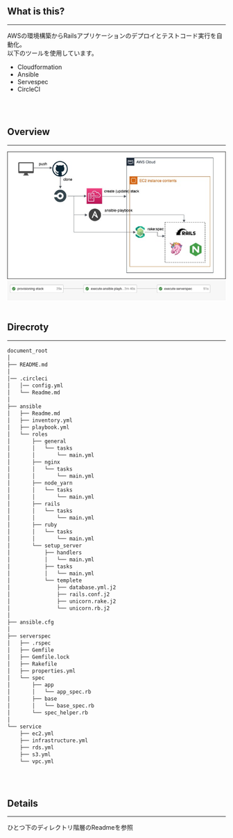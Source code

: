 ## What is this?
***
AWSの環境構築からRailsアプリケーションのデプロイとテストコード実行を自動化。  
以下のツールを使用しています。
- Cloudformation
- Ansible
- Servespec
- CircleCI
<br>
<br>

## Overview
***
![全体図](./image/circleci_overview.jpg)    
![実行結果](./image/result.png)
<br>
<br>

## Direcroty
***
```
document_root
│
├── README.md
│
│── .circleci
│   │── config.yml
│   └── Readme.md
│
├── ansible
│   ├── Readme.md
│   ├── inventory.yml
│   ├── playbook.yml
│   └── roles
│       ├── general
│       │   └── tasks
│       │       └── main.yml
│       ├── nginx
│       │   └── tasks
│       │       └── main.yml
│       ├── node_yarn
│       │   └── tasks
│       │       └── main.yml
│       ├── rails
│       │   └── tasks
│       │       └── main.yml
│       ├── ruby
│       │   └── tasks
│       │       └── main.yml
│       └── setup_server
│           ├── handlers
│           │   └── main.yml
│           ├── tasks
│           │   └── main.yml
│           └── templete
│               ├── database.yml.j2
│               ├── rails.conf.j2
│               ├── unicorn.rake.j2
│               └── unicorn.rb.j2
│
├── ansible.cfg
│
├── serverspec
│   ├── .rspec
│   ├── Gemfile
│   ├── Gemfile.lock
│   ├── Rakefile
│   ├── properties.yml
│   └── spec
│       ├── app
│       │   └── app_spec.rb
│       ├── base
│       │   └── base_spec.rb
│       └── spec_helper.rb
│
└── service
    ├── ec2.yml
    ├── infrastructure.yml
    ├── rds.yml
    ├── s3.yml
    └── vpc.yml
```
<br>
<br>

## Details
***
ひとつ下のディレクトリ階層のReadmeを参照